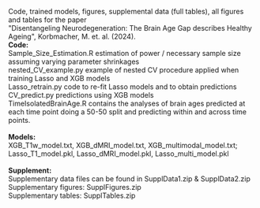 Code, trained models, figures, supplemental data (full tables), all figures and tables for the paper <br/>
"Disentangeling Neurodegeneration: The Brain Age Gap describes Healthy Ageing", Korbmacher, M. et. al. (2024).
 <br/>
**Code:** <br/>
Sample_Size_Estimation.R estimation of power / necessary sample size assuming varying parameter shrinkages <br/>
nested_CV_example.py example of nested CV procedure applied when training Lasso and XGB models <br/>
Lasso_retrain.py code to re-fit Lasso models and to obtain predictions <br/>
CV_predict.py predictions using XGB models <br/>
TimeIsolatedBrainAge.R contains the analyses of brain ages predicted at each time point doing a 50-50 split and predicting within and across time points. <br/>
 <br/>
**Models:** <br/>
XGB_T1w_model.txt, XGB_dMRI_model.txt, XGB_multimodal_model.txt; Lasso_T1_model.pkl, Lasso_dMRI_model.pkl, Lasso_multi_model.pkl <br/>
 <br/>
**Supplement:** <br/>
Supplementary data files can be found in SupplData1.zip & SupplData2.zip <br/>
Supplementary figures: SupplFigures.zip <br/>
Supplementary tables: SupplTables.zip <br/>
